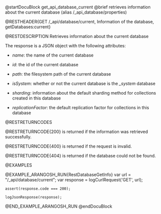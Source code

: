 
@startDocuBlock get_api_database_current
@brief retrieves information about the current database (alias /_api_database/properties)

@RESTHEADER{GET /_api/database/current, Information of the database, getDatabases:current}

@RESTDESCRIPTION
Retrieves information about the current database

The response is a JSON object with the following attributes:

- *name*: the name of the current database

- *id*: the id of the current database

- *path*: the filesystem path of the current database

- *isSystem*: whether or not the current database is the *_system* database

- *sharding*: information about the default sharding method for collections created in this database

- *replicationFactor*: the default replication factor for collections in this database


@RESTRETURNCODES

@RESTRETURNCODE{200}
is returned if the information was retrieved successfully.

@RESTRETURNCODE{400}
is returned if the request is invalid.

@RESTRETURNCODE{404}
is returned if the database could not be found.

@EXAMPLES

@EXAMPLE_ARANGOSH_RUN{RestDatabaseGetInfo}
    var url = "/_api/database/current";
    var response = logCurlRequest('GET', url);

    assert(response.code === 200);

    logJsonResponse(response);
@END_EXAMPLE_ARANGOSH_RUN
@endDocuBlock

